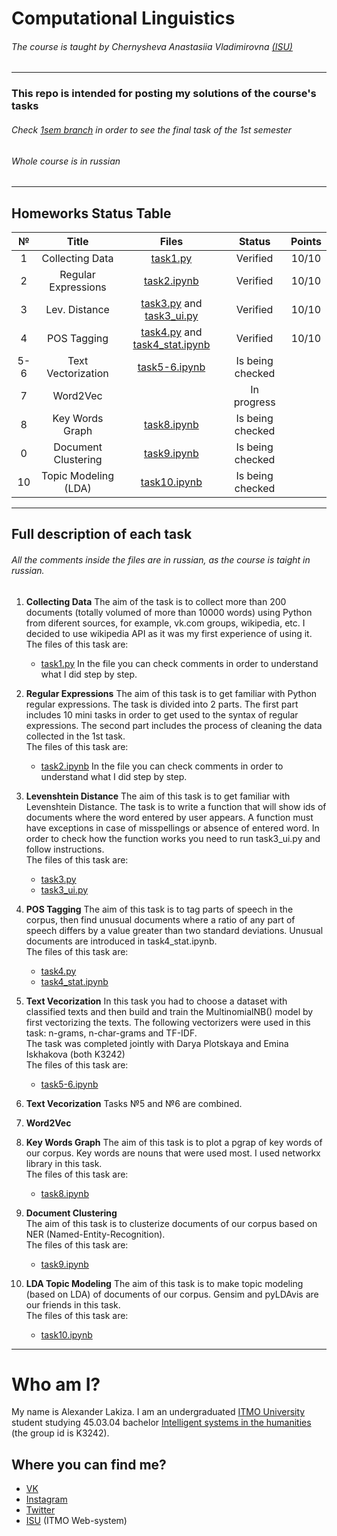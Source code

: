# Computational Linguistics
###### The course is taught by Chernysheva Anastasiia Vladimirovna [(ISU)](https://isu.ifmo.ru/pls/apex/f?p=2143:PERSON:102085728817403::NO:RP:PID:182049)
---
### This repo is intended for posting my solutions of the course's tasks
###### Check [1sem branch](https://github.com/alexanderlakiza/cs224/tree/1sem) in order to see the final task of the 1st semester
###### Whole course is in russian
---
## Homeworks Status Table

| № | Title | Files | Status | Points |
|:-:|:-:|:-:|:-:|:-:|
| 1 | Collecting Data | [task1.py](https://github.com/alexanderlakiza/cs224/blob/main/task1/task1.py) | Verified | 10/10 |
| 2 | Regular Expressions | [task2.ipynb](https://github.com/alexanderlakiza/cs224/blob/main/task2/task2.ipynb) | Verified | 10/10 |
| 3 | Lev. Distance | [task3.py](https://github.com/alexanderlakiza/cs224/blob/main/task3/task3.py) and [task3_ui.py](https://github.com/alexanderlakiza/cs224/blob/main/task3/task3_ui.py)  | Verified | 10/10 |
| 4 | POS Tagging | [task4.py](https://github.com/alexanderlakiza/cs224/blob/main/task4/task4.py) and [task4_stat.ipynb](https://github.com/alexanderlakiza/cs224/blob/main/task4/task4_stat.ipynb) | Verified | 10/10 |
| 5-6 | Text Vectorization | [task5-6.ipynb](https://github.com/alexanderlakiza/cs224/blob/main/task5-6/task5-6.ipynb) | Is being checked |  |
| 7 | Word2Vec |  | In progress |  |
| 8 | Key Words Graph | [task8.ipynb](https://github.com/alexanderlakiza/cs224/blob/main/task8/task8.ipynb) | Is being checked |  |
| 0 | Document Clustering | [task9.ipynb](https://github.com/alexanderlakiza/cs224/blob/main/task9/task9.ipynb) | Is being checked |  |
| 10 | Topic Modeling (LDA) | [task10.ipynb](https://github.com/alexanderlakiza/cs224/blob/main/task10/task10.ipynb) | Is being checked |  |

---
## Full description of each task
###### All the comments inside the files are in russian, as the course is taight in russian.
1. __Collecting Data__ 
    The aim of the task is to collect more than 200 documents (totally volumed of more than 10000 words) using Python from diferent sources, for example, vk.com groups, wikipedia, etc. I decided to use wikipedia API as it was my first experience of using it.  
    The files of this task are:
    * [task1.py](https://github.com/alexanderlakiza/cs224/blob/main/task1/task1.py)
    In the file you can check comments in order to understand what I did step by step.
    
2. __Regular Expressions__ 
    The aim of this task is to get familiar with Python regular expressions. The task is divided into 2 parts. The first part includes 10 mini tasks in order to get used to the syntax of regular expressions. The second part includes the process of cleaning the data collected in the 1st task.  
    The files of this task are:
    * [task2.ipynb](https://github.com/alexanderlakiza/cs224/blob/main/task2/task2.ipynb)
    In the file you can check comments in order to understand what I did step by step.
     
3. __Levenshtein Distance__ 
    The aim of this task is to get familiar with Levenshtein Distance. The task is to write a function that will show ids of documents where the word entered by user appears. A function must have exceptions in case of misspellings or absence of entered word. In order to check how the function works you need to run task3_ui.py and follow instructions.  
    The files of this task are:
    * [task3.py](https://github.com/alexanderlakiza/cs224/blob/main/task3/task3.py) 
    * [task3_ui.py](https://github.com/alexanderlakiza/cs224/blob/main/task3/task3_ui.py)

4. __POS Tagging__ 
    The aim of this task is to tag parts of speech in the corpus, then find unusual documents where a ratio of any part of speech differs by a value greater than two standard deviations. Unusual documents are introduced in task4_stat.ipynb.  
    The files of this task are:
    * [task4.py](https://github.com/alexanderlakiza/cs224/blob/main/task4/task4.py)
    * [task4_stat.ipynb](https://github.com/alexanderlakiza/cs224/blob/main/task4/task4_stat.ipynb)

5. __Text Vecorization__
    In this task you had to choose a dataset with classified texts and then build and train the MultinomialNB() model by first vectorizing the texts. The following vectorizers were used in this task: n-grams, n-char-grams and TF-IDF.  
    The task was completed jointly with Darya Plotskaya and Emina Iskhakova (both K3242)  
    The files of this task are:
    * [task5-6.ipynb](https://github.com/alexanderlakiza/cs224/blob/main/task5-6/task5-6.ipynb)

6. __Text Vecorization__
    Tasks №5 and №6 are combined.

7. __Word2Vec__

8. __Key Words Graph__
    The aim of this task is to plot a pgrap of key words of our corpus. Key words are nouns that were used most. I used networkx library in this task.  
    The files of this task are:
    * [task8.ipynb](https://github.com/alexanderlakiza/cs224/blob/main/task8/task8.ipynb)

9. __Document Clustering__    
    The aim of this task is to clusterize documents of our corpus based on NER (Named-Entity-Recognition).  
    The files of this task are:
    * [task9.ipynb](https://github.com/alexanderlakiza/cs224/blob/main/task9/task9.ipynb)

10. __LDA Topic Modeling__
    The aim of this task is to make topic modeling (based on LDA) of documents of our corpus. Gensim and pyLDAvis are our friends in this task.  
    The files of this task are:
    * [task10.ipynb](https://github.com/alexanderlakiza/cs224/blob/main/task10/task10.ipynb) 
---

# Who am I?
My name is Alexander Lakiza. I am an undergraduated [ITMO University](https://itmo.ru/ru/) student studying 45.03.04 bachelor [Intelligent systems in the humanities](https://abit.itmo.ru/program/14533/) (the group id is K3242).
## Where you can find me?
* [VK](https://vk.com/alexanderlakiza)
* [Instagram](https://www.instagram.com/alexlakiza/)
* [Twitter](https://twitter.com/alexlakiza)
* [ISU](https://isu.ifmo.ru/pls/apex/f?p=2143:PERSON:102085728817403::NO:RP:PID:285469) (ITMO Web-system)